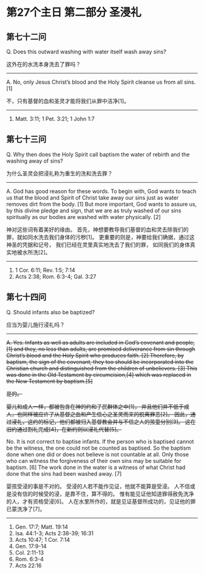 # 第27个主日 第二部分 圣浸礼

## 第七十二问

Q. Does this outward washing with water itself wash away sins?

这外在的水洗本身洗去了罪吗？

---

A. No, only Jesus Christ’s blood and the Holy Spirit
cleanse us from all sins. [1]

不，只有基督的血和圣灵才能将我们从罪中洁净[1]。

---

1. Matt. 3:11; 1 Pet. 3:21; 1 John 1:7

## 第七十三问

Q. Why then does the Holy Spirit call baptism
the water of rebirth and the washing away of sins?

为什么圣灵会把浸礼称为重生的洗和洗去罪？

---

A. God has good reason for these words.
To begin with, God wants to teach us that
the blood and Spirit of Christ take away our sins
just as water removes dirt from the body. [1]
But more important,
God wants to assure us, by this divine pledge and sign,
that we are as truly washed of our sins spiritually
as our bodies are washed with water physically. [2]

神对这些词有着美好的缘由。
首先，神想要教导我们基督的血和灵去除我们的罪，就如同水洗去我们身体的污秽[1]。
更重要的则是，神要给我们确据，通过这神圣的凭据和记号，
我们已经在灵里真实地洗去了我们的罪，
如同我们的身体真实地被水所洗[2]。

---

1. 1 Cor. 6:11; Rev. 1:5; 7:14
2. Acts 2:38; Rom. 6:3-4; Gal. 3:27

## 第七十四问

Q. Should infants also be baptized?

应当为婴儿施行浸礼吗？

---

<del>
A. Yes.
Infants as well as adults
are included in God’s covenant and people, [1]
and they, no less than adults, are promised
deliverance from sin through Christ’s blood
and the Holy Spirit who produces faith. [2]
Therefore, by baptism, the sign of the covenant,
they too should be incorporated into the Christian church
and distinguished from the children of unbelievers. [3]
This was done in the Old Testament by circumcision,[4]
which was replaced in the New Testament by baptism.[5]

是的。

婴儿和成人一样，都被包含在神的约和子民群体之中[1]，
并且他们并不低于成人，也同样被应许了从基督之血和产生信心之圣灵而来的脱离罪恶[2]。
因此，通过浸礼，这约的标记，他们都被归入基督教会并与不信之人的孩童分别[3]。
这在旧约通过割礼完成[4]，在新约则以浸礼代替[5]。

</del>

No.
It is not correct to baptise infants.
If the person who is baptised cannot be the witness, the one could not be counted as baptised.
So the baptism done when one did or does not believe is not countable at all.
Only those who can witness the forgiveness of their own sins may be suitable for baptism. [6]
The work done in the water is a witness of what Christ had done that the sins had been washed away. [7]

婴孩受浸的事是不对的。
受浸的人若不能作见证，他就不能算是受浸。
人不信或是没有信的时候受的浸，是靠不住，算不得的。
惟有能见证他知道罪得赦免洗净的人，才有资格受浸[6]。
人在水里所作的，就是见证基督所成功的，见证他的罪已蒙洗净了[7]。

---

1. Gen. 17:7; Matt. 19:14
2. Isa. 44:1-3; Acts 2:38-39; 16:31
3. Acts 10:47; 1 Cor. 7:14
4. Gen. 17:9-14
5. Col. 2:11-13
6. Rom. 6:3-4
7. Acts 22:16